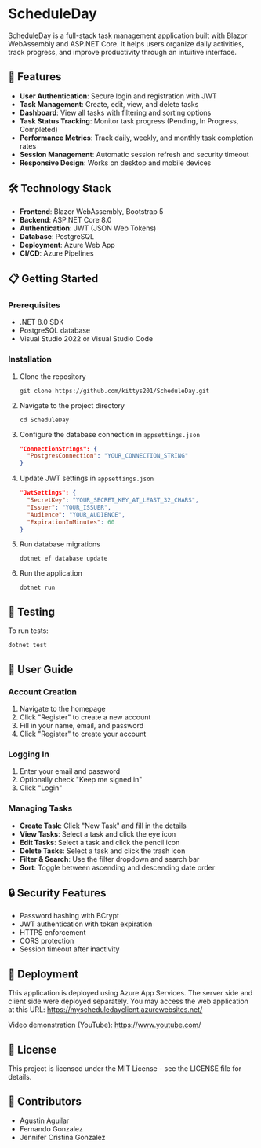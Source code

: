 # ScheduleDay

ScheduleDay is a full-stack task management application built with Blazor WebAssembly and ASP.NET Core. It helps users organize daily activities, track progress, and improve productivity through an intuitive interface.

## 🚀 Features

- **User Authentication**: Secure login and registration with JWT
- **Task Management**: Create, edit, view, and delete tasks
- **Dashboard**: View all tasks with filtering and sorting options
- **Task Status Tracking**: Monitor task progress (Pending, In Progress, Completed)
- **Performance Metrics**: Track daily, weekly, and monthly task completion rates
- **Session Management**: Automatic session refresh and security timeout
- **Responsive Design**: Works on desktop and mobile devices

## 🛠️ Technology Stack

- **Frontend**: Blazor WebAssembly, Bootstrap 5
- **Backend**: ASP.NET Core 8.0
- **Authentication**: JWT (JSON Web Tokens)
- **Database**: PostgreSQL
- **Deployment**: Azure Web App
- **CI/CD**: Azure Pipelines

## 📋 Getting Started

### Prerequisites
- .NET 8.0 SDK
- PostgreSQL database
- Visual Studio 2022 or Visual Studio Code

### Installation

1. Clone the repository
   ```
   git clone https://github.com/kittys201/ScheduleDay.git
   ```

2. Navigate to the project directory
   ```
   cd ScheduleDay
   ```

3. Configure the database connection in `appsettings.json`
   ```json
   "ConnectionStrings": {
     "PostgresConnection": "YOUR_CONNECTION_STRING"
   }
   ```

4. Update JWT settings in `appsettings.json`
   ```json
   "JwtSettings": {
     "SecretKey": "YOUR_SECRET_KEY_AT_LEAST_32_CHARS",
     "Issuer": "YOUR_ISSUER",
     "Audience": "YOUR_AUDIENCE",
     "ExpirationInMinutes": 60
   }
   ```

5. Run database migrations
   ```
   dotnet ef database update
   ```

6. Run the application
   ```
   dotnet run
   ```

## 🧪 Testing

To run tests:
```
dotnet test
```

## 📱 User Guide

### Account Creation
1. Navigate to the homepage
2. Click "Register" to create a new account
3. Fill in your name, email, and password
4. Click "Register" to create your account

### Logging In
1. Enter your email and password
2. Optionally check "Keep me signed in"
3. Click "Login"

### Managing Tasks
- **Create Task**: Click "New Task" and fill in the details
- **View Tasks**: Select a task and click the eye icon
- **Edit Tasks**: Select a task and click the pencil icon
- **Delete Tasks**: Select a task and click the trash icon
- **Filter & Search**: Use the filter dropdown and search bar
- **Sort**: Toggle between ascending and descending date order

## 🔒 Security Features

- Password hashing with BCrypt
- JWT authentication with token expiration
- HTTPS enforcement
- CORS protection
- Session timeout after inactivity

## 🚢 Deployment

This application is deployed using Azure App Services. The server side and client side were deployed separately. You may access the web application at this URL: https://myscheduledayclient.azurewebsites.net/

Video demonstration (YouTube): https://www.youtube.com/

## 📝 License

This project is licensed under the MIT License - see the LICENSE file for details.

## 👥 Contributors

- Agustin Aguilar 
- Fernando Gonzalez 
- Jennifer Cristina Gonzalez 